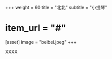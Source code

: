 +++
weight = 60
title = "北北"
subtitle = "小提琴"
# item_url = "#"

[asset]
  image = "beibei.jpeg"
+++

XXXX